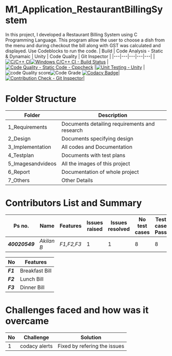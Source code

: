 # M1_Application_RestaurantBillingSystem
   In this project, I developed a Restaurant Billing System using C Programming Language. This program allow the user to choose a dish from the menu and during checkout the bill along with GST was calculated and displayed. Use Codeblocks to run the code.
| Build | Code Analysis - Static & Dynamaic | Unity | Code Quality | Git Inspector |
|---|---|---|---|---|
| [![C/C++ CI](https://github.com/Akilan-droid/M1_Application_RestaurantBillingSystem/actions/workflows/Linux.yml/badge.svg)](https://github.com/Akilan-droid/M1_Application_RestaurantBillingSystem/actions/workflows/Linux.yml)[![Windows C/C++ CI - Build Status](https://github.com/Akilan-droid/M1_Application_RestaurantBillingSystem/actions/workflows/windows.yml/badge.svg)](https://github.com/Akilan-droid/M1_Application_RestaurantBillingSystem/actions/workflows/windows.yml) | [![Code Quality - Static Code - Cppcheck](https://github.com/Akilan-droid/M1_Application_RestaurantBillingSystem/actions/workflows/cppcheck.yml/badge.svg)](https://github.com/Akilan-droid/M1_Application_RestaurantBillingSystem/actions/workflows/cppcheck.yml) |[![Unit Testing - Unity](https://github.com/Akilan-droid/M1_Application_RestaurantBillingSystem/actions/workflows/unity.yml/badge.svg)](https://github.com/Akilan-droid/M1_Application_RestaurantBillingSystem/actions/workflows/unity.yml) | ![code Quality score](https://api.codiga.io/project/29872/score/svg)![Code Grade](https://api.codiga.io/project/29872/status/svg) [![Codacy Badge](https://app.codacy.com/project/badge/Grade/c9d1c78e19b543bfa6732a8d47fd7df7)](https://www.codacy.com/gh/Akilan-droid/M1_Application_RestaurantBillingSystem/dashboard?utm_source=github.com&amp;utm_medium=referral&amp;utm_content=Akilan-droid/M1_Application_RestaurantBillingSystem&amp;utm_campaign=Badge_Grade)| [![Contribution Check - Git Inspector](https://github.com/Akilan-droid/M1_Application_RestaurantBillingSystem/actions/workflows/gitinspector.yml/badge.svg)](https://github.com/Akilan-droid/M1_Application_RestaurantBillingSystem/actions/workflows/gitinspector.yml)|

# Folder Structure
| Folder | Description |
| ---- | ---- |
| 1_Requirements | Documents detailing requirements and research |
| 2_Design | Documents specifying design |
| 3_Implementation | All codes and Documentation |
| 4_Testplan | Documents with test plans |
| 5_Imagesandvideos | All the images of this project |
| 6_Report | Documentation of whole project |
| 7_Others | Other Details |

# Contributors List and Summary
| Ps no. | Name | Features | Issues raised | Issues resolved | No test cases | Test case Pass |
| ---- | ---- | ---- | ---- | ---- | ---- | ---- |
| **_40020549_** | *Akilan B* | *F1,F2,F3* | 1 | 1 | 8 | 8 |

| No | Features |
| ---- | ---- |
| **_F1_** | Breakfast Bill |
| **_F2_** | Lunch Bill | 
| **_F3_** | Dinner Bill |
# Challenges faced and how was it overcame
| No | Challenge | Solution |
| ---- | ---- | ---- |
| 1 | codacy alerts | Fixed by refering the issues |

